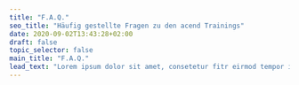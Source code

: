 ```yaml
---
title: "F.A.Q."
seo_title: "Häufig gestellte Fragen zu den acend Trainings"
date: 2020-09-02T13:43:28+02:00
draft: false
topic_selector: false
main_title: "F.A.Q."
lead_text: "Lorem ipsum dolor sit amet, consetetur fitr eirmod tempor invidunt ut labor."
---
```

